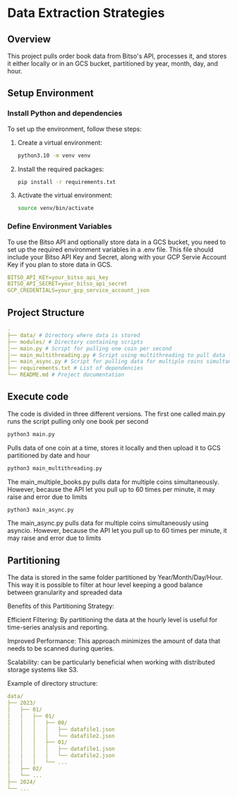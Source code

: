 # Data Extraction Strategies

## Overview

This project pulls order book data from Bitso's API, processes it, and stores it either locally or in an GCS bucket, partitioned by year, month, day, and hour.

## Setup Environment

### Install Python and dependencies

To set up the environment, follow these steps:

1. Create a virtual environment:
    ```sh
    python3.10 -m venv venv
    ```

2. Install the required packages:
    ```sh
    pip install -r requirements.txt
    ```

3. Activate the virtual environment:
    ```sh
    source venv/bin/activate
    ```

### Define Environment Variables

To use the Bitso API and optionally store data in a GCS bucket, you need to set up the required environment variables in a .env file. This file should include your Bitso API Key and Secret, along with your GCP Servie Account Key if you plan to store data in GCS.

```yaml
BITSO_API_KEY=your_bitso_api_key
BITSO_API_SECRET=your_bitso_api_secret
GCP_CREDENTIALS=your_gcp_service_account_json
```


## Project Structure

```yaml
.
├── data/ # Directory where data is stored
├── modules/ # Directory containing scripts
│── main.py # Script for pulling one coin per second
│── main_multithreading.py # Script using multithreading to pull data for multiple coins simultaneously
│── main_async.py # Script for pulling data for multiple coins simultaneously using asyncio
├── requirements.txt # List of dependencies
└── README.md # Project documentation
```


## Execute code


The code is divided in three different versions. The first one called main.py runs the script pulling only one book per second

```sh
python3 main.py
```

Pulls data of one coin at a time, stores it locally and then upload it to GCS partitioned by date and hour

```sh
python3 main_multithreading.py
```

The main_multiple_books.py pulls data for multiple coins simultaneously. However, because the API let you pull up to 60 times per minute, it may raise and error due to limits

```sh
python3 main_async.py
```

The main_async.py pulls data for multiple coins simultaneously using asyncio. However, because the API let you pull up to 60 times per minute, it may raise and error due to limits


## Partitioning

The data is stored in the same folder partitioned by Year/Month/Day/Hour. This way it is possible to filter at hour level keeping a good balance between granularity and spreaded data

Benefits of this Partitioning Strategy:

Efficient Filtering: By partitioning the data at the hourly level is useful for time-series analysis and reporting.

Improved Performance: This approach minimizes the amount of data that needs to be scanned during queries.

Scalability: can be particularly beneficial when working with distributed storage systems like S3.


Example of directory structure:

```yaml
data/
├── 2023/
│   ├── 01/
│   │   ├── 01/
│   │   │   ├── 00/
│   │   │   │   ├── datafile1.json
│   │   │   │   └── datafile2.json
│   │   │   ├── 01/
│   │   │   │   ├── datafile1.json
│   │   │   │   └── datafile2.json
│   │   │   └── ...
│   ├── 02/
│   └── ...
├── 2024/
└── ...
```
